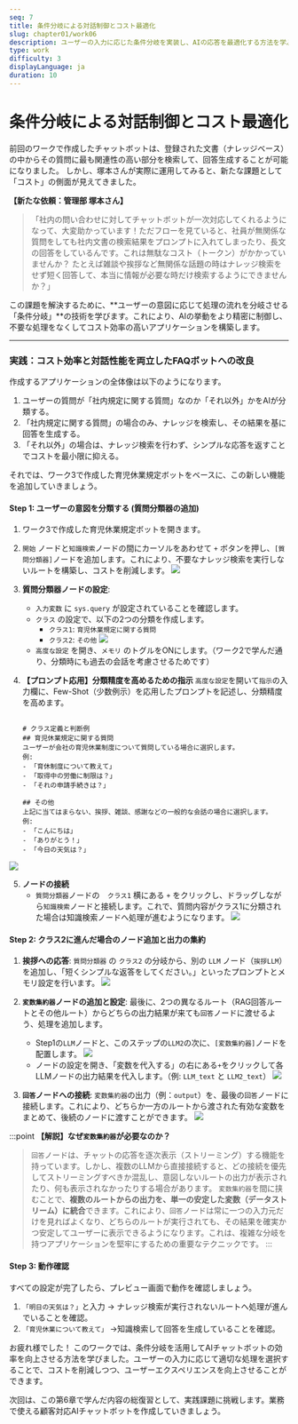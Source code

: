 ```yaml
---
seq: 7
title: 条件分岐による対話制御とコスト最適化
slug: chapter01/work06
description: ユーザーの入力に応じた条件分岐を実装し、AIの応答を最適化する方法を学ぶ
type: work
difficulty: 3
displayLanguage: ja
duration: 10
---
```


# 条件分岐による対話制御とコスト最適化

前回のワークで作成したチャットボットは、登録された文書（ナレッジベース）の中からその質問に最も関連性の高い部分を検索して、回答生成することが可能になりました。
しかし、塚本さんが実際に運用してみると、新たな課題として「コスト」の側面が見えてきました。

**【新たな依頼：管理部 塚本さん】**
> 「社内の問い合わせに対してチャットボットが一次対応してくれるようになって、大変助かっています！ただフローを見ていると、社員が無関係な質問をしても社内文書の検索結果をプロンプトに入れてしまったり、長文の回答をしているんです。これは無駄なコスト（トークン）がかかっていませんか？
> たとえば雑談や挨拶など無関係な話題の時はナレッジ検索をせず短く回答して、本当に情報が必要な時だけ検索するようにできませんか？」

この課題を解決するために、**ユーザーの意図に応じて処理の流れを分岐させる「条件分岐」**の技術を学びます。これにより、AIの挙動をより精密に制御し、不要な処理をなくしてコスト効率の高いアプリケーションを構築します。

---

### 実践：コスト効率と対話性能を両立したFAQボットへの改良

作成するアプリケーションの全体像は以下のようになります。
1.  ユーザーの質問が「社内規定に関する質問」なのか「それ以外」かをAIが分類する。
2.  「社内規定に関する質問」の場合のみ、ナレッジを検索し、その結果を基に回答を生成する。
3.  「それ以外」の場合は、ナレッジ検索を行わず、シンプルな応答を返すことでコストを最小限に抑える。

それでは、ワーク3で作成した育児休業規定ボットをベースに、この新しい機能を追加していきましょう。

#### Step 1: ユーザーの意図を分類する (質問分類器の追加)

1.  ワーク3で作成した育児休業規定ボットを開きます。
2.  `開始` ノードと`知識検索`ノードの間にカーソルをあわせて `+` ボタンを押し、`[質問分類器]`ノードを追加します。これにより、不要なナレッジ検索を実行しないルートを構築し、コストを削減します。
![](https://chataniakinori-no1s.github.io/prompt_engineering/PromptEngineering_lv02_ja/assets/chapter01/img/work6-1.png)
3.  **質問分類器ノードの設定**:
    * `入力変数` に `sys.query` が設定されていることを確認します。
    * `クラス` の設定で、以下の2つの分類を作成します。
        * `クラス1`: `育児休業規定に関する質問`
        * `クラス2`: `その他`
      ![](https://chataniakinori-no1s.github.io/prompt_engineering/PromptEngineering_lv02_ja/assets/chapter01/img/work6-2.png)
    * `高度な設定` を開き、`メモリ` のトグルをONにします。（ワーク2で学んだ通り、分類時にも過去の会話を考慮させるためです）

4.  **【プロンプト応用】分類精度を高めるための指示**
    `高度な設定`を開いて`指示`の入力欄に、Few-Shot（少数例示）を応用したプロンプトを記述し、分類精度を高めます。
    ``` ユーザーの質問を以下のクラスに分類してください。会話の文脈も考慮して、最も適切なクラスを一つだけ選択してください。

    # クラス定義と判断例
    ## 育児休業規定に関する質問
    ユーザーが会社の育児休業制度について質問している場合に選択します。
    例:
    - 「育休制度について教えて」
    - 「取得中の労働に制限は？」
    - 「それの申請手続きは？」

    ## その他
    上記に当てはまらない、挨拶、雑談、感謝などの一般的な会話の場合に選択します。
    例:
    - 「こんにちは」
    - 「ありがとう！」
    - 「今日の天気は？」
    ```
![](https://chataniakinori-no1s.github.io/prompt_engineering/PromptEngineering_lv02_ja/assets/chapter01/img/work6-3.png)

5.  **ノードの接続**
	* `質問分類器`ノードの　`クラス1` 横にある `+` をクリックし、ドラッグしながら`知識検索`ノードと接続します。これで、質問内容がクラス1に分類された場合は知識検索ノードへ処理が進むようになります。
![](https://chataniakinori-no1s.github.io/prompt_engineering/PromptEngineering_lv02_ja/assets/chapter01/img/work6-4.png)

#### Step 2: クラス2に進んだ場合のノード追加と出力の集約

1.  **挨拶への応答**: `質問分類器` の `クラス2` の分岐から、別の `LLM` ノード（`挨拶LLM`）を追加し、「短くシンプルな返答をしてください。」といったプロンプトとメモリ設定を行います。
![](https://chataniakinori-no1s.github.io/prompt_engineering/PromptEngineering_lv02_ja/assets/chapter01/img/work6-5.png)

2.  **`変数集約器`ノードの追加と設定**:
    最後に、2つの異なるルート（RAG回答ルートとその他ルート）からどちらの出力結果が来ても`回答`ノードに渡せるよう、処理を追加します。
	* Step1の`LLM`ノードと、このステップの`LLM2`の次に、`[変数集約器]`ノードを配置します。
   ![](https://chataniakinori-no1s.github.io/prompt_engineering/PromptEngineering_lv02_ja/assets/chapter01/img/work6-6.png)
    * ノードの設定を開き、「変数を代入する」の右にある`+`をクリックして各LLMノードの出力結果を代入します。（例: `LLM_text` と `LLM2_text`）
    ![](https://chataniakinori-no1s.github.io/prompt_engineering/PromptEngineering_lv02_ja/assets/chapter01/img/work6-7.png)
3.  **`回答`ノードへの接続**: `変数集約器`の出力（例：`output`）を、最後の`回答`ノードに接続します。これにより、どちらか一方のルートから渡された有効な変数をまとめて、後続のノードに渡すことができます。
    ![](https://chataniakinori-no1s.github.io/prompt_engineering/PromptEngineering_lv02_ja/assets/chapter01/img/work6-8.png)

:::point
**【解説】なぜ`変数集約器`が必要なのか？**
> `回答`ノードは、チャットの応答を逐次表示（ストリーミング）する機能を持っています。しかし、複数のLLMから直接接続すると、どの接続を優先してストリーミングすべきか混乱し、意図しないルートの出力が表示されたり、何も表示されなかったりする場合があります。
> `変数集約器`を間に挟むことで、**複数のルートからの出力を、単一の安定した変数（データストリーム）に統合**できます。これにより、`回答`ノードは常に一つの入力元だけを見ればよくなり、どちらのルートが実行されても、その結果を確実かつ安定してユーザーに表示できるようになります。これは、複雑な分岐を持つアプリケーションを堅牢にするための重要なテクニックです。
:::

#### Step 3: 動作確認

すべての設定が完了したら、プレビュー画面で動作を確認しましょう。

1. `「明日の天気は？」`と入力 → ナレッジ検索が実行されないルートへ処理が進んでいることを確認。
2. `「育児休業について教えて」` →知識検索して回答を生成していることを確認。

お疲れ様でした！ 
このワークでは、条件分岐を活用してAIチャットボットの効率を向上させる方法を学びました。ユーザーの入力に応じて適切な処理を選択することで、コストを削減しつつ、ユーザーエクスペリエンスを向上させることができます。

次回は、この第6章で学んだ内容の総復習として、実践課題に挑戦します。業務で使える顧客対応AIチャットボットを作成していきましょう。
